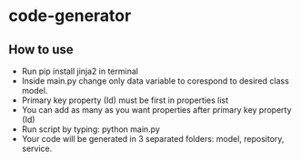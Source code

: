 # code-generator

## How to use

- Run pip install jinja2 in terminal
- Inside main.py change only data variable to corespond to desired class model.
- Primary key property (Id) must be first in properties list
- You can add as many as you want properties after primary key property (Id)
- Run script by typing: python main.py
- Your code will be generated in 3 separated folders: model, repository, service.
